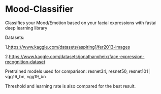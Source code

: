 # Mood-Classifier

Classifies your Mood/Emotion based on your facial expressions with fastai deep learning library

Datasets:

1.https://www.kaggle.com/datasets/aspiring1/fer2013-images

2.https://www.kaggle.com/datasets/jonathanoheix/face-expression-recognition-dataset


Pretrained models used for comparison: resnet34, resnet50, resnet101 | vgg16_bn, vgg19_bn

Threshold and learning rate is also compared for the best result.
